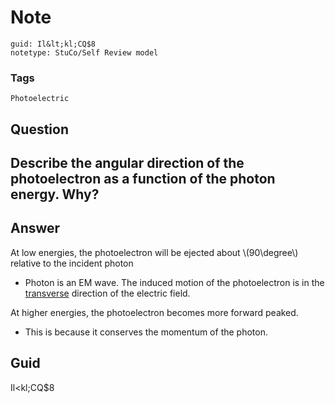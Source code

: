 # Note
```
guid: Il&lt;kl;CQ$8
notetype: StuCo/Self Review model
```

### Tags
```
Photoelectric
```

## Question
<h2>Describe the angular direction of the photoelectron as a function of the photon energy. Why?</h2>

## Answer
<section>
<p>At low energies, the photoelectron will be ejected about \(90\degree\) relative to the incident photon</p><p></p><ul><li>Photon is an EM wave. The induced motion of the photoelectron is in the <u>​transverse</u> direction of the electric field.</li></ul><p></p>
<p>At higher energies, the photoelectron becomes more forward peaked.</p><p></p><ul><li>This is because it conserves the momentum of the photon.</li></ul><p></p>


</section>

## Guid
Il<kl;CQ$8
